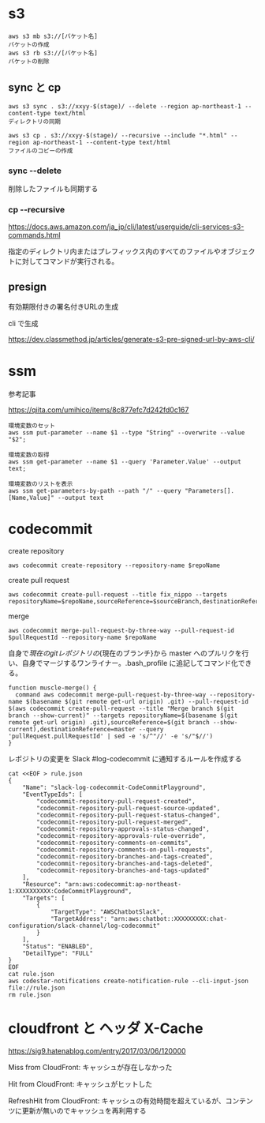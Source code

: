 # s3

```
aws s3 mb s3://[バケット名]
バケットの作成
aws s3 rb s3://[バケット名]
バケットの削除
```

## sync と cp

```
aws s3 sync . s3://xxyy-$(stage)/ --delete --region ap-northeast-1 --content-type text/html
ディレクトリの同期

aws s3 cp . s3://xxyy-$(stage)/ --recursive --include "*.html" --region ap-northeast-1 --content-type text/html
ファイルのコピーの作成
```

### sync --delete

削除したファイルも同期する

### cp --recursive

https://docs.aws.amazon.com/ja_jp/cli/latest/userguide/cli-services-s3-commands.html

指定のディレクトリ内またはプレフィックス内のすべてのファイルやオブジェクトに対してコマンドが実行される。

## presign

有効期限付きの署名付きURLの生成

cli で生成

https://dev.classmethod.jp/articles/generate-s3-pre-signed-url-by-aws-cli/

# ssm

参考記事

https://qiita.com/umihico/items/8c877efc7d242fd0c167

```
環境変数のセット
aws ssm put-parameter --name $1 --type "String" --overwrite --value "$2";

環境変数の取得
aws ssm get-parameter --name $1 --query 'Parameter.Value' --output text;

環境変数のリストを表示
aws ssm get-parameters-by-path --path "/" --query "Parameters[].[Name,Value]" --output text
```

# codecommit

create repository

```
aws codecommit create-repository --repository-name $repoName
```

create pull request

```
aws codecommit create-pull-request --title fix_nippo --targets repositoryName=$repoName,sourceReference=$sourceBranch,destinationReference=$destinationBranch
```

merge

```
aws codecommit merge-pull-request-by-three-way --pull-request-id $pullRequestId --repository-name $repoName
```

自身で${現在のgitレポジトリ}の${現在のブランチ}から master へのプルリクを行い、自身でマージするワンライナー。.bash_profile に追記してコマンド化できる。

```
function muscle-merge() {
  command aws codecommit merge-pull-request-by-three-way --repository-name $(basename $(git remote get-url origin) .git) --pull-request-id $(aws codecommit create-pull-request --title "Merge branch $(git branch --show-current)" --targets repositoryName=$(basename $(git remote get-url origin) .git),sourceReference=$(git branch --show-current),destinationReference=master --query 'pullRequest.pullRequestId' | sed -e 's/^"//' -e 's/"$//')
}
```

レポジトリの変更を Slack #log-codecommit に通知するルールを作成する

```
cat <<EOF > rule.json
{
    "Name": "slack-log-codecommit-CodeCommitPlayground",
    "EventTypeIds": [
        "codecommit-repository-pull-request-created",
        "codecommit-repository-pull-request-source-updated",
        "codecommit-repository-pull-request-status-changed",
        "codecommit-repository-pull-request-merged",
        "codecommit-repository-approvals-status-changed",
        "codecommit-repository-approvals-rule-override",
        "codecommit-repository-comments-on-commits",
        "codecommit-repository-comments-on-pull-requests",
        "codecommit-repository-branches-and-tags-created",
        "codecommit-repository-branches-and-tags-deleted",
        "codecommit-repository-branches-and-tags-updated"
    ],
    "Resource": "arn:aws:codecommit:ap-northeast-1:XXXXXXXXXX:CodeCommitPlayground",
    "Targets": [
        {
            "TargetType": "AWSChatbotSlack",
            "TargetAddress": "arn:aws:chatbot::XXXXXXXXX:chat-configuration/slack-channel/log-codecommit"
        }
    ],
    "Status": "ENABLED",
    "DetailType": "FULL"
}
EOF
cat rule.json
aws codestar-notifications create-notification-rule --cli-input-json file://rule.json
rm rule.json
```

# cloudfront と ヘッダ X-Cache

https://sig9.hatenablog.com/entry/2017/03/06/120000

Miss from CloudFront: キャッシュが存在しなかった

Hit from CloudFront: キャッシュがヒットした

RefreshHit from CloudFront: キャッシュの有効時間を超えているが、コンテンツに更新が無いのでキャッシュを再利用する
